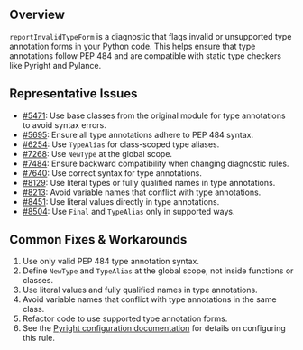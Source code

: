 ## Overview

`reportInvalidTypeForm` is a diagnostic that flags invalid or unsupported type annotation forms in your Python code. This helps ensure that type annotations follow PEP 484 and are compatible with static type checkers like Pyright and Pylance.

## Representative Issues

-   [#5471](https://github.com/microsoft/pylance-release/issues/5471): Use base classes from the original module for type annotations to avoid syntax errors.
-   [#5695](https://github.com/microsoft/pylance-release/issues/5695): Ensure all type annotations adhere to PEP 484 syntax.
-   [#6254](https://github.com/microsoft/pylance-release/issues/6254): Use `TypeAlias` for class-scoped type aliases.
-   [#7268](https://github.com/microsoft/pyright/issues/7268): Use `NewType` at the global scope.
-   [#7484](https://github.com/microsoft/pyright/issues/7484): Ensure backward compatibility when changing diagnostic rules.
-   [#7640](https://github.com/microsoft/pyright/issues/7640): Use correct syntax for type annotations.
-   [#8129](https://github.com/microsoft/pyright/issues/8129): Use literal types or fully qualified names in type annotations.
-   [#8213](https://github.com/microsoft/pyright/issues/8213): Avoid variable names that conflict with type annotations.
-   [#8451](https://github.com/microsoft/pyright/issues/8451): Use literal values directly in type annotations.
-   [#8504](https://github.com/microsoft/pyright/issues/8504): Use `Final` and `TypeAlias` only in supported ways.

## Common Fixes & Workarounds

1. Use only valid PEP 484 type annotation syntax.
2. Define `NewType` and `TypeAlias` at the global scope, not inside functions or classes.
3. Use literal values and fully qualified names in type annotations.
4. Avoid variable names that conflict with type annotations in the same class.
5. Refactor code to use supported type annotation forms.
6. See the [Pyright configuration documentation](https://github.com/microsoft/pyright/blob/main/docs/configuration.md#reportInvalidTypeForm) for details on configuring this rule.
